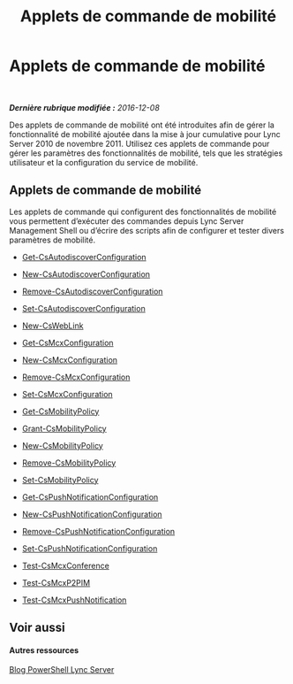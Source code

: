 ﻿---
title: Applets de commande de mobilité
TOCTitle: Applets de commande de mobilité
ms:assetid: 42a30a34-d66b-4c91-b596-a6fc7666e600
ms:mtpsurl: https://technet.microsoft.com/fr-fr/library/Hh690019(v=OCS.15)
ms:contentKeyID: 49297040
ms.date: 12/10/2016
mtps_version: v=OCS.15
ms.translationtype: HT
---

# Applets de commande de mobilité

 

_**Dernière rubrique modifiée :** 2016-12-08_

Des applets de commande de mobilité ont été introduites afin de gérer la fonctionnalité de mobilité ajoutée dans la mise à jour cumulative pour Lync Server 2010 de novembre 2011. Utilisez ces applets de commande pour gérer les paramètres des fonctionnalités de mobilité, tels que les stratégies utilisateur et la configuration du service de mobilité.

## Applets de commande de mobilité

Les applets de commande qui configurent des fonctionnalités de mobilité vous permettent d’exécuter des commandes depuis Lync Server Management Shell ou d’écrire des scripts afin de configurer et tester divers paramètres de mobilité.

  -   
    [Get-CsAutodiscoverConfiguration](get-csautodiscoverconfiguration.md)

  -   
    [New-CsAutodiscoverConfiguration](new-csautodiscoverconfiguration.md)

  -   
    [Remove-CsAutodiscoverConfiguration](remove-csautodiscoverconfiguration.md)

  -   
    [Set-CsAutodiscoverConfiguration](set-csautodiscoverconfiguration.md)

  -   
    [New-CsWebLink](new-csweblink.md)

  -   
    [Get-CsMcxConfiguration](get-csmcxconfiguration.md)

  -   
    [New-CsMcxConfiguration](new-csmcxconfiguration.md)

  -   
    [Remove-CsMcxConfiguration](remove-csmcxconfiguration.md)

  -   
    [Set-CsMcxConfiguration](set-csmcxconfiguration.md)

  -   
    [Get-CsMobilityPolicy](get-csmobilitypolicy.md)

  -   
    [Grant-CsMobilityPolicy](grant-csmobilitypolicy.md)

  -   
    [New-CsMobilityPolicy](new-csmobilitypolicy.md)

  -   
    [Remove-CsMobilityPolicy](remove-csmobilitypolicy.md)

  -   
    [Set-CsMobilityPolicy](set-csmobilitypolicy.md)

  -   
    [Get-CsPushNotificationConfiguration](get-cspushnotificationconfiguration.md)

  -   
    [New-CsPushNotificationConfiguration](new-cspushnotificationconfiguration.md)

  -   
    [Remove-CsPushNotificationConfiguration](remove-cspushnotificationconfiguration.md)

  -   
    [Set-CsPushNotificationConfiguration](set-cspushnotificationconfiguration.md)

  -   
    [Test-CsMcxConference](test-csmcxconference.md)

  -   
    [Test-CsMcxP2PIM](test-csmcxp2pim.md)

  -   
    [Test-CsMcxPushNotification](test-csmcxpushnotification.md)

## Voir aussi

#### Autres ressources

[Blog PowerShell Lync Server](http://go.microsoft.com/fwlink/?linkid=203150%26clcid=0x40c)

